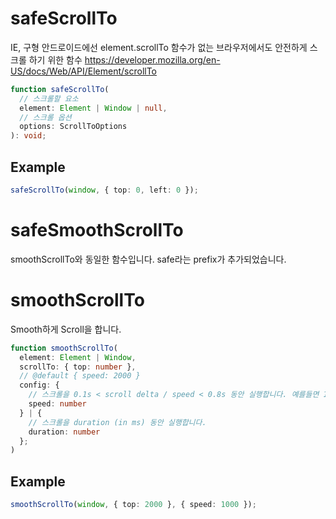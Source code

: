 # safeScrollTo

IE, 구형 안드로이드에선 element.scrollTo 함수가 없는 브라우저에서도 안전하게 스크롤 하기 위한 함수
https://developer.mozilla.org/en-US/docs/Web/API/Element/scrollTo

```typescript
function safeScrollTo(
  // 스크롤할 요소
  element: Element | Window | null,
  // 스크롤 옵션
  options: ScrollToOptions
): void;
```

## Example

```typescript
safeScrollTo(window, { top: 0, left: 0 });
```

# safeSmoothScrollTo

smoothScrollTo와 동일한 함수입니다. safe라는 prefix가 추가되었습니다.

# smoothScrollTo

Smooth하게 Scroll을 합니다.

```typescript
function smoothScrollTo(
  element: Element | Window,
  scrollTo: { top: number },
  // @default { speed: 2000 }
  config: {
    // 스크롤을 0.1s < scroll delta / speed < 0.8s 동안 실행합니다. 예를들면 1000px, speed = 2000 인 경우, 스크롤은 0.5s 동안 실행됩니다.
    speed: number
  } | {
    // 스크롤을 duration (in ms) 동안 실행합니다.
    duration: number
  };
)
```

## Example

```typescript
smoothScrollTo(window, { top: 2000 }, { speed: 1000 });
```
